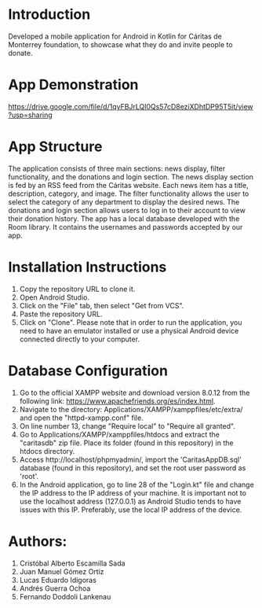 # Introduction
Developed a mobile application for Android in Kotlin for Cáritas de Monterrey foundation, to showcase what they do and invite people to donate.

# App Demonstration

https://drive.google.com/file/d/1qyFBJrLQl0Qs57cD8eziXDhtDP95T5it/view?usp=sharing

# App Structure

The application consists of three main sections: news display, filter functionality, and the donations and login section. The news display section is fed by an RSS feed from the Cáritas website. Each news item has a title, description, category, and image. The filter functionality allows the user to select the category of any department to display the desired news. The donations and login section allows users to log in to their account to view their donation history. The app has a local database developed with the Room library. It contains the usernames and passwords accepted by our app.

# Installation Instructions

1. Copy the repository URL to clone it.
2. Open Android Studio.
3. Click on the "File" tab, then select "Get from VCS".
4. Paste the repository URL.
5. Click on "Clone".
Please note that in order to run the application, you need to have an emulator installed or use a physical Android device connected directly to your computer.


# Database Configuration

1. Go to the official XAMPP website and download version 8.0.12 from the following link: https://www.apachefriends.org/es/index.html.
2. Navigate to the directory: Applications/XAMPP/xamppfiles/etc/extra/ and open the "httpd-xampp.conf" file.
3. On line number 13, change "Require local" to "Require all granted".
4. Go to Applications/XAMPP/xamppfiles/htdocs and extract the "caritasdb" zip file. Place its folder (found in this repository) in the htdocs directory.
5. Access http://localhost/phpmyadmin/, import the 'CaritasAppDB.sql' database (found in this repository), and set the root user password as 'root'.
6. In the Android application, go to line 28 of the "Login.kt" file and change the IP address to the IP address of your machine. It is important not to use the localhost address (127.0.0.1) as Android Studio tends to have issues with this IP. Preferably, use the local IP address of the device.

# Authors: 

1. Cristóbal Alberto Escamilla Sada
2. Juan Manuel Gómez Ortiz
3. Lucas Eduardo Idígoras
4. Andrés Guerra Ochoa
5. Fernando Doddoli Lankenau					
                                        			
                             			
